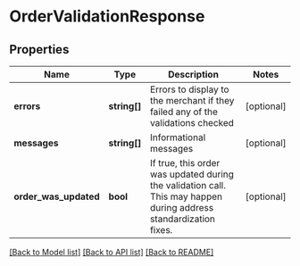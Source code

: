 # OrderValidationResponse

## Properties
Name | Type | Description | Notes
------------ | ------------- | ------------- | -------------
**errors** | **string[]** | Errors to display to the merchant if they failed any of the validations checked | [optional] 
**messages** | **string[]** | Informational messages | [optional] 
**order_was_updated** | **bool** | If true, this order was updated during the validation call.  This may happen during address standardization fixes. | [optional] 

[[Back to Model list]](../README.md#documentation-for-models) [[Back to API list]](../README.md#documentation-for-api-endpoints) [[Back to README]](../README.md)


